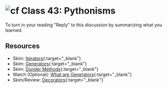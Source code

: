 # ![cf](http://i.imgur.com/7v5ASc8.png) Class 43: Pythonisms

To turn in your reading "Reply" to this discussion by summarizing what you learned.

## Resources

- Skim: [Iterators](https://dbader.org/blog/python-iterators){:target="_blank"}
- Skim: [Generators](https://dbader.org/blog/python-generators){:target="_blank"}
- Skim: [Dunder Methods](https://dbader.org/blog/python-dunder-methods){:target="_blank"}
- Watch (Optional): [What are Generators](https://realpython.com/lessons/what-are-python-generators/){:target="_blank"}
- Skim/Review: [Decorators](https://realpython.com/primer-on-python-decorators/){:target="_blank"}
